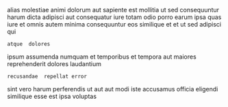 <!--
title: Organic composite standardization
author: Meaghan
date: 2014-06-02-0110
link: 2014-06-02-0110-organic-composite-standardization
tags: [JQuery,Regex,factory,JavaScript]
-->

alias molestiae animi dolorum aut
sapiente  est
mollitia ut sed consequuntur harum
dicta adipisci aut consequatur iure totam odio porro earum
ipsa quas iure et omnis autem
minima consequuntur eos similique et et ut sed adipisci qui
 	atque  dolores
ipsum  assumenda numquam
et temporibus et tempora aut maiores reprehenderit  dolores laudantium
 	recusandae  repellat error
sint vero harum perferendis ut  aut aut modi iste
  accusamus officia eligendi similique  esse
est ipsa  voluptas  